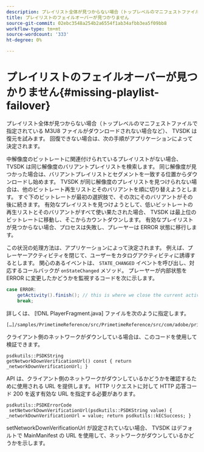 ```yaml
---
description: プレイリスト全体が見つからない場合（トップレベルのマニフェストファイルで指定されている M3U8 ファイルがダウンロードされない場合など）、 TVSDK は復元を試みます。 回復できない場合は、次の手順がアプリケーションによって決定されます。
title: プレイリストのフェイルオーバーが見つかりません
source-git-commit: 02ebc3548a254b2a6554f1ab34afbb3ea5f09bb8
workflow-type: tm+mt
source-wordcount: '333'
ht-degree: 0%

---
```


# プレイリストのフェイルオーバーが見つかりません{#missing-playlist-failover}

プレイリスト全体が見つからない場合（トップレベルのマニフェストファイルで指定されている M3U8 ファイルがダウンロードされない場合など）、 TVSDK は復元を試みます。 回復できない場合は、次の手順がアプリケーションによって決定されます。

中解像度のビットレートに関連付けられているプレイリストがない場合、 TVSDK は同じ解像度のバリアントプレイリストを検索します。 同じ解像度が見つかった場合は、バリアントプレイリストとセグメントを一致する位置からダウンロードし始めます。 TVSDK が同じ解像度のプレイリストを見つけられない場合は、他のビットレート再生リストとそのバリアントを順に切り替えようとします。 すぐ下のビットレートが最初の選択肢で、その次にそのバリアントがその後に続きます。 有効なプレイリストを見つけようとして、低いビットレートの再生リストとそのバリアントがすべて使い果たされた場合、 TVSDK は最上位のビットレートに移動し、そこからカウントダウンします。 有効なプレイリストが見つからない場合、プロセスは失敗し、プレーヤーは ERROR 状態に移行します。

この状況の処理方法は、アプリケーションによって決定されます。 例えば、プレーヤーアクティビティを閉じて、ユーザーをカタログアクティビティに誘導するとします。 関心のあるイベントは、 `STATE_CHANGED` イベントを呼び出し、対応するコールバックが `onStateChanged` メソッド。 プレーヤーが内部状態を ERROR に変更したかどうかを監視するコードを次に示します。

```java
case ERROR: 
    getActivity().finish(); // this is where we close the current activity (the Player activity) 
    break;
```

詳しくは、 [!DNL PlayerFragment.java] ファイルを次のように指定します。

```
[…]/samples/PrimetimeReference/src/PrimetimeReference/src/com/adobe/primetime/reference/ui/player/
```

クライアント側のネットワークがダウンしている場合は、このコードを使用して検証できます。

```
psdkutils::PSDKString 
getNetworkDownVerificationUrl() const { return 
_networkDownVerificationUrl; }
```

API は、クライアント側のネットワークがダウンしているかどうかを確認するために使用される URL を提供します。 HTTP リクエストに対して HTTP 応答コード 200 を返す有効な URL を指定する必要があります。

```
psdkutils::PSDKErrorCode 
 setNetworkDownVerificationUrl(psdkutils::PSDKString value) {  
_networkDownVerificationUrl = value; return psdkutils::kECSuccess; }
```

setNetworkDownVerificationUrl が設定されていない場合、 TVSDK はデフォルトで MainManifest の URL を使用して、ネットワークがダウンしているかどうかを示します。
